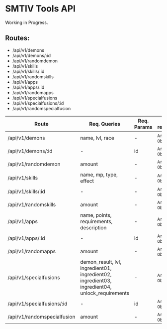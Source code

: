 # SMTIV Tools API

Working in Progress.

## Routes:

* /api/v1/demons
* /api/v1/demons/:id
* /api/v1/randomdemon
* /api/v1/skills
* /api/v1/skills/:id
* /api/v1/randomskills
* /api/v1/apps
* /api/v1/apps/:id
* /api/v1/randomapps
* /api/v1/specialfusions
* /api/v1/specialfusions/:id
* /api/v1/randomspecialfusion


Route                       | Req. Queries                                                                                   | Req. Params | Data returned
----------------------------|------------------------------------------------------------------------------------------------|-------------|----------------------
/api/v1/demons              | name, lvl, race                                                                                |      -      | `Array` of `Objects`
/api/v1/demons/:id          |                     -                                                                          | id          | `Array` of `Objects`
/api/v1/randomdemon         | amount                                                                                         |      -      | `Array` of `Objects`
/api/v1/skills              | name, mp, type, effect                                                                         |      -      | `Array` of `Objects`
/api/v1/skills/:id          |                     -                                                                          |      -      | `Array` of `Objects`
/api/v1/randomskills        | amount                                                                                         |      -      | `Array` of `Objects`
/api/v1/apps                | name, points, requirements, description                                                        |      -      | `Array` of `Objects`
/api/v1/apps/:id            |                     -                                                                          | id          | `Array` of `Objects`
/api/v1/randomapps          | amount                                                                                         |      -      | `Array` of `Objects`
/api/v1/specialfusions      | demon_result, lvl, ingredient01, ingredient02, ingredient03, ingredient04, unlock_requirements |      -      | `Array` of `Objects`
/api/v1/specialfusions/:id  |                     -                                                                          | id          | `Array` of `Objects`
/api/v1/randomspecialfusion | amount                                                                                         |      -      | `Array` of `Objects`
